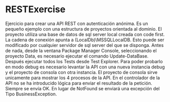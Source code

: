 # RESTExercise
Ejercicio para crear una API REST con autenticación anónima.
Es un pequeño ejemplo con una estructura de proyectos orientada al dominio. 
El proyecto utiliza una base de datos de sql server local creada con code first.
La cadena de conexión apunta a (LocalDb)\MSSQLLocalDB. Esto puede ser modificado por cualquier servidor de sql server del que se disponga.
Antes de nada, desde la ventana Package Manager Console, seleccionando el proyecto Data, es necesario ejecutar el comando Update-DataBase.
Después ejecutar todos los Tests desde Test Explorer.
Para poder probarlo en modo debug es necesario levantar la API con una nueva instancia debug y el proyecto de consola con otra instancia.
El proyecto de consola sirve unicamente para mostrar los 4 procesos de la API.
En el controlador de la API no se ha introducido lógica para enviar el resultado de la petición. Siempre se envía OK. En lugar de NotFound se enviará una excepción del Tipo BusinessException. 
